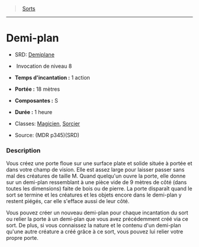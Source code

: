 ﻿---
!SpellItem
Family: SpellHD
Name: Demi-plan
AltName: '[Demiplane](srd_spells_demiplane.md)'
Type: Invocation
Level: 8
CastingTime: 1 action
Range: 18 mètres
Components: S
Duration: 1 heure
Classes: '[Magicien](hd_wizard.md), [Sorcier](hd_warlock.md)'
Source: (MDR p345)(SRD)
Id: spells_hd.md#demi-plan
ParentLink: spells_hd.md#sorts
ParentName: Sorts
NameLevel: 1
Attributes: {}
AttributesDictionary: >+
  {}

---
> [Sorts](hd_spells.md)

---

# Demi-plan

- SRD: [Demiplane](srd_spells_demiplane.md)

-  Invocation de niveau 8

- **Temps d'incantation :** 1 action

- **Portée :** 18 mètres

- **Composantes :** S

- **Durée :** 1 heure

- Classes: [Magicien](hd_wizard.md), [Sorcier](hd_warlock.md)

- Source: (MDR p345)(SRD)

### Description

Vous créez une porte floue sur une surface plate et solide située à portée et dans votre champ de vision. Elle est assez large pour laisser passer sans mal des créatures de taille M. Quand quelqu'un ouvre la porte, elle donne sur un demi-plan ressemblant à une pièce vide de 9 mètres de côté (dans toutes les dimensions) faite de bois ou de pierre. La porte disparaît quand le sort se termine et les créatures et les objets encore dans le demi-plan y restent piégés, car elle s'efface aussi de leur côté.

Vous pouvez créer un nouveau demi-plan pour chaque incantation du sort ou relier la porte à un demi-plan que vous avez précédemment créé via ce sort. De plus, si vous connaissez la nature et le contenu d'un demi-plan qu'une autre créature a créé grâce à ce sort, vous pouvez lui relier votre propre porte.

